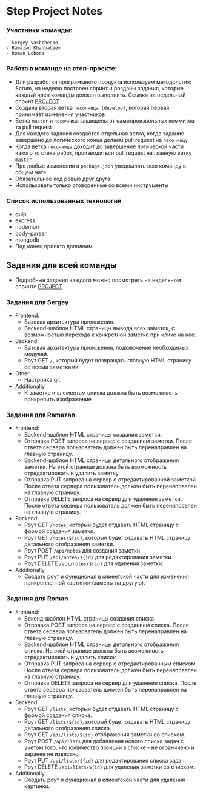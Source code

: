 # Step Project Notes
### Участники команды:
    - Sergey Vashchenko
    - Ramazan Khanbabaev
    - Roman Loboda
### Работа в команде на степ-проекте:
  - Для разработки программного продукта используем методологию Scrum, на неделю построен спринт и розданы задания, которые каждый член команды должен выполнить. Ссылка на недельный спринт [PROJECT](https://github.com/vashenko49/step-project-notes/projects/1)
  - Создана вторая ветка `песочница (develop)`, которая первая принимает изменения участников
  - Ветка `master` и `песочница` защищены от самопроизвольных коммитов та pull request
  - Для каждого задания создаётся отдельная ветка, когда задание завершено до логического конца делаем pull request на `песочницу`
  - Когда ветка `песочница` доходит до завершение логической части какого то стека работ, производиться pull request на главную ветку `master`
  - Про любые изменения в `package.json` уведомлять всю команду в общем чате
  - Обязательное код ревью друг друга
  - Использовать только оговоренные со всеми инструменты

### Список использованных технологий
  - gulp
  - express
  - nodemon
  - body-parser
  - mongodb
  - Под конец проекта дополним
  
## Задания для всей команды
 - Подробные задания каждого можно посмотреть на недельном спринте [PROJECT](https://github.com/vashenko49/step-project-notes/projects/1)

### Задания для Sergey
  - Frontend:
    - Базовая архитектура приложения.
    - Backend-шаблон HTML страницы вывода всех заметок, с возможностью перехода к конкретной заметке при клике на нее. 
  - Backend:
    - Базовая архитектура приложения, подключение необходимых модулей.
    - Роут GET `/`, который будет возвращать главную HTML страницу со всеми заметками.
  - Other
    - Настройка git
  - Additionally
    -  К заметке и элементам списка должна быть возможность прикрепить изображение
### Задания для Ramazan
  - Frontend:
    - Backend-шаблон HTML страницы создания заметки.
    - Отправка POST запроса на сервер с созданием заметки. После ответа сервера пользователь должен быть перенаправлен на главную страницу.
    - Backend-шаблон HTML страницы детального отображения заметки. На этой странице должна быть возможность отредактировать и удалить заметку.
    - Отправка PUT запроса на сервер с отредактированной заметкой. После ответа сервера пользователь должен быть перенаправлен на главную страницу.
    - Отправка DELETE запроса на сервер для удаления заметки. После ответа сервера пользователь должен быть перенаправлен на главную страницу.
  - Backend:
    - Роут GET `/notes`, который будет отдавать HTML страницу с формой создания заметки.
    - Роут GET `/notes/${id}`, который будет отдавать HTML страницу детального отображения заметки.
    - Роут POST `/api/notes` для создания заметки.
    - Роут PUT `/api/notes/${id}` для редактирования заметки.
    - Роут DELETE `/api/notes/${id}` для удаления заметки.
  - Additionally 
    - Создать роут и функционал в клиентской части для изменения прикрепленной картинки (замены на другую).
### Задания для Roman
 - Frontend:
   - Бекенд-шаблон HTML страницы создания списка.
   - Отправка POST запроса на сервер с созданием списка. После ответа сервера пользователь должен быть перенаправлен на главную страницу.
   - Backend-шаблон HTML страницы детального отображения списка. На этой странице должна быть возможность отредактировать и удалить список.
   - Отправка PUT запроса на сервер с отредактированным списком. После ответа сервера пользователь должен быть перенаправлен на главную страницу.
   - Отправка DELETE запроса на сервер для удаления списка. После ответа сервера пользователь должен быть перенаправлен на главную страницу.
 - Backend:
   - Роут GET `/lists`, который будет отдавать HTML страницу с формой создания списка.
   - Роут GET `/lists/${id}`, который будет отдавать HTML страницу детального отображения списка.
   - Роут GET `/api/lists/${id}` отображения заметки со списком.
   - Роут POST `/api/lists` для добавления нового списка задач с учетом того, что количество позиций в списке - не ограничено и заранее не известно.
   - Роут PUT `/api/lists/${id}` для редактирования списка задач.
   - Роут DELETE `/api/lists/${id}` для удаления заметки со списком.
 - Additionally 
   - Создать роут и функционал в клиентской части для удаления картинки.
